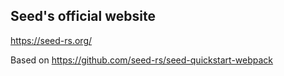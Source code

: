 ## Seed's official website

https://seed-rs.org/

Based on https://github.com/seed-rs/seed-quickstart-webpack
